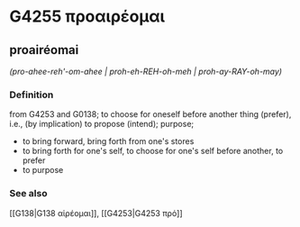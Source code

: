 # G4255 προαιρέομαι

## proairéomai

_(pro-ahee-reh'-om-ahee | proh-eh-REH-oh-meh | proh-ay-RAY-oh-may)_

### Definition

from G4253 and G0138; to choose for oneself before another thing (prefer), i.e., (by implication) to propose (intend); purpose; 

- to bring forward, bring forth from one's stores
- to bring forth for one's self, to choose for one's self before another, to prefer
- to purpose

### See also

[[G138|G138 αἱρέομαι]], [[G4253|G4253 πρό]]
